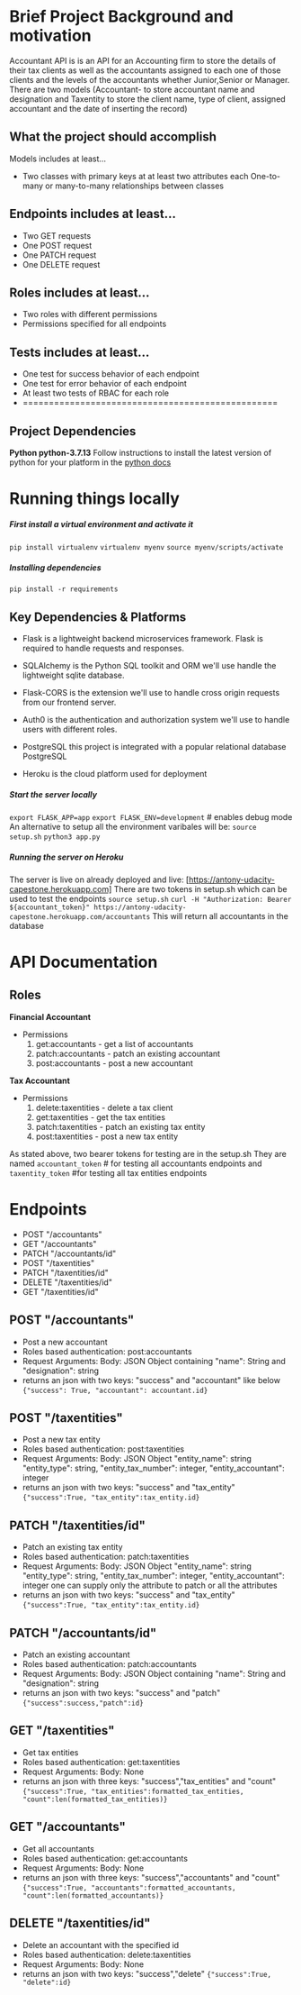 # Brief Project Background and motivation
Accountant API is is an API for an Accounting firm
to store the details of their tax clients as well
as the accountants assigned to each one of those clients
and the levels of the accountants whether Junior,Senior or Manager.
There are two models (Accountant- to store accountant name and designation and Taxentity
to store the client name, type of client, assigned accountant and the date of inserting the record)

## What the project should accomplish
Models includes at least…
* Two classes with primary keys at at least two attributes each
One-to-many or many-to-many relationships between classes
## Endpoints includes at least…
* Two GET requests
* One POST request
* One PATCH request
* One DELETE request
## Roles includes at least…
* Two roles with different permissions
* Permissions specified for all endpoints
## Tests includes at least…
* One test for success behavior of each endpoint
* One test for error behavior of each endpoint
* At least two tests of RBAC for each role
* =================================================
## Project Dependencies
**Python python-3.7.13**
Follow instructions to install the latest version of python for your platform in the [python docs](https://docs.python.org/3/using/unix.html#getting-and-installing-the-latest-version-of-python)




# Running things locally
##### First install a virtual environment and activate it
`pip install virtualenv`
`virtualenv myenv`
`source myenv/scripts/activate`

##### Installing dependencies
`pip install -r requirements`

## Key Dependencies & Platforms
+ Flask is a lightweight backend microservices framework. Flask is required to handle requests and responses.

+ SQLAlchemy is the Python SQL toolkit and ORM we'll use handle the lightweight sqlite database.

+ Flask-CORS is the extension we'll use to handle cross origin requests from our frontend server.

+ Auth0 is the authentication and authorization system we'll use to handle users with different roles.

+ PostgreSQL this project is integrated with a popular relational database PostgreSQL

+ Heroku is the cloud platform used for deployment

##### Start the server locally
`export FLASK_APP=app`
`export FLASK_ENV=development` # enables debug mode
An alternative to setup all the environment varibales will be:
`source setup.sh`
`python3 app.py`

##### Running the server on Heroku
The server is live on already deployed and live:
[https://antony-udacity-capestone.herokuapp.com]
There are two tokens in setup.sh which can be used to test the endpoints
`source setup.sh`
`curl -H "Authorization: Bearer ${accountant_token}" https://antony-udacity-capestone.herokuapp.com/accountants`
This will return all accountants in the database

# API Documentation
## Roles
**Financial Accountant**
* Permissions
    1. get:accountants - get a list of accountants
    2. patch:accountants - patch an existing accountant
    3. post:accountants - post a new accountant

**Tax Accountant**
* Permissions
    1. delete:taxentities - delete a tax client
    2. get:taxentities - get the tax entities
    3. patch:taxentities - patch an existing tax entity
    4. post:taxentities - post a new tax entity

As stated above, two bearer tokens for testing are in the setup.sh
They are named
`accountant_token` # for testing all accountants endpoints
and
`taxentity_token` #for testing all tax entities endpoints

# Endpoints
- POST "/accountants"
- GET "/accountants"
- PATCH "/accountants/id"
- POST "/taxentities"
- PATCH "/taxentities/id"
- DELETE "/taxentities/id"
- GET "/taxentities/id"

## POST "/accountants"
+ Post a new accountant
+ Roles based authentication: post:accountants
+ Request Arguments:
   Body: JSON Object containing "name": String and "designation": string
+ returns an json with two keys: "success" and "accountant" like below
`{"success": True, "accountant": accountant.id}`

## POST "/taxentities"
+ Post a new tax entity
+ Roles based authentication: post:taxentities
+ Request Arguments:
   Body: JSON Object "entity_name": string
            "entity_type": string,
            "entity_tax_number": integer,
            "entity_accountant": integer
+ returns an json with two keys: "success" and "tax_entity"
`{"success":True, "tax_entity":tax_entity.id}`

## PATCH "/taxentities/id"
+ Patch an existing tax entity
+ Roles based authentication: patch:taxentities
+ Request Arguments:
   Body: JSON Object "entity_name": string
            "entity_type": string,
            "entity_tax_number": integer,
            "entity_accountant": integer
    one can supply only the attribute to patch or all the attributes
+ returns an json with two keys: "success" and "tax_entity"
`{"success":True, "tax_entity":tax_entity.id}`

## PATCH "/accountants/id"
+ Patch an existing accountant
+ Roles based authentication: patch:accountants
+ Request Arguments:
   Body: JSON Object containing "name": String and "designation": string
+ returns an json with two keys: "success" and "patch"
`{"success":success,"patch":id}`

## GET "/taxentities"
+ Get tax entities
+ Roles based authentication: get:taxentities
+ Request Arguments:
   Body: None
+ returns an json with three keys: "success","tax_entities" and "count"
`{"success":True, "tax_entities":formatted_tax_entities, "count":len(formatted_tax_entities)}`

## GET "/accountants"
+ Get all accountants
+ Roles based authentication: get:accountants
+ Request Arguments:
   Body: None
+ returns an json with three keys: "success","accountants" and "count"
`{"success":True, "accountants":formatted_accountants, "count":len(formatted_accountants)}`

## DELETE "/taxentities/id"
+ Delete an accountant with the specified id
+ Roles based authentication: delete:taxentities
+ Request Arguments:
   Body: None
+ returns an json with two keys: "success","delete" 
`{"success":True, "delete":id}`

